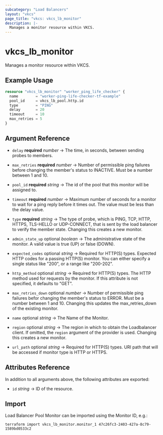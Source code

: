 ```yaml
---
subcategory: "Load Balancers"
layout: "vkcs"
page_title: "vkcs: vkcs_lb_monitor"
description: |-
  Manages a monitor resource within VKCS.
---
```


# vkcs_lb_monitor

Manages a monitor resource within VKCS.

## Example Usage
```terraform
resource "vkcs_lb_monitor" "worker_ping_life_checker" {
  name        = "worker-ping-life-checker-tf-example"
  pool_id     = vkcs_lb_pool.http.id
  type        = "PING"
  delay       = 20
  timeout     = 10
  max_retries = 5
}
```
## Argument Reference
- `delay` **required** *number* &rarr;  The time, in seconds, between sending probes to members.

- `max_retries` **required** *number* &rarr;  Number of permissible ping failures before changing the member's status to INACTIVE. Must be a number between 1 and 10.

- `pool_id` **required** *string* &rarr;  The id of the pool that this monitor will be assigned to.

- `timeout` **required** *number* &rarr;  Maximum number of seconds for a monitor to wait for a ping reply before it times out. The value must be less than the delay value.

- `type` **required** *string* &rarr;  The type of probe, which is PING, TCP, HTTP, HTTPS, TLS-HELLO or UDP-CONNECT, that is sent by the load balancer to verify the member state. Changing this creates a new monitor.

- `admin_state_up` optional *boolean* &rarr;  The administrative state of the monitor. A valid value is true (UP) or false (DOWN).

- `expected_codes` optional *string* &rarr;  Required for HTTP(S) types. Expected HTTP codes for a passing HTTP(S) monitor. You can either specify a single status like "200", or a range like "200-202".

- `http_method` optional *string* &rarr;  Required for HTTP(S) types. The HTTP method used for requests by the monitor. If this attribute is not specified, it defaults to "GET".

- `max_retries_down` optional *number* &rarr;  Number of permissible ping failures befor changing the member's status to ERROR. Must be a number between 1 and 10. Changing this updates the max_retries_down of the existing monitor.

- `name` optional *string* &rarr;  The Name of the Monitor.

- `region` optional *string* &rarr;  The region in which to obtain the Loadbalancer client. If omitted, the `region` argument of the provider is used. Changing this creates a new monitor.

- `url_path` optional *string* &rarr;  Required for HTTP(S) types. URI path that will be accessed if monitor type is HTTP or HTTPS.


## Attributes Reference
In addition to all arguments above, the following attributes are exported:
- `id` *string* &rarr;  ID of the resource.



## Import

Load Balancer Pool Monitor can be imported using the Monitor ID, e.g.:

```shell
terraform import vkcs_lb_monitor.monitor_1 47c26fc3-2403-427a-8c79-1589bd0533c2
```
